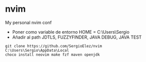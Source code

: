 # nvim
My personal nvim conf
- Poner como variable de entorno HOME = C:\Users\Sergio
- Añadir al path JDTLS, FUZZYFINDER, JAVA DEBUG, JAVA TEST


``git clone https://github.com/SergioElez/nvim C:\Users\Sergio\AppData\Local`` <br/>
``choco install neovim make fzf maven openjdk`` 

